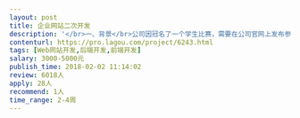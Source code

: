 ```yaml
---                
layout: post       
title: 企业网站二次开发           
description: '</br>一、背景</br>公司因冠名了一个学生比赛，需要在公司官网上发布参赛的命题题目，参赛者仅能在比赛页面上看到部分题目，通过注册后，在线填写or上传个人基本资料（简历），才能看到全部的参赛题目。参赛题目以压缩文件的形式，需要在线下载。完成个人基本资料，才可以看到完整题目并下载。</br></br>二、主要功能点</br>1. 注册登录（会员系统？）</br>2. 在线填写个人基本信息（学校、专业、毕业时间、年龄、参赛小队队员等）</br>3. 参赛题目在线下载</br>4. 完善信息后才能下载题目，并非所有人都能下载</br></br>三、可参考网站</br>http://www.gedc.net.cn/</br>'     
contenturl: https://pro.lagou.com/project/6243.html      
tags: [Web网站开发,后端开发,前端开发]            
salary: 3000-5000元          
publish_time: 2018-02-02 11:14:02         
review: 6018人                   
apply: 28人                   
recommend: 1人                   
time_range: 2-4周              
---                 
```

